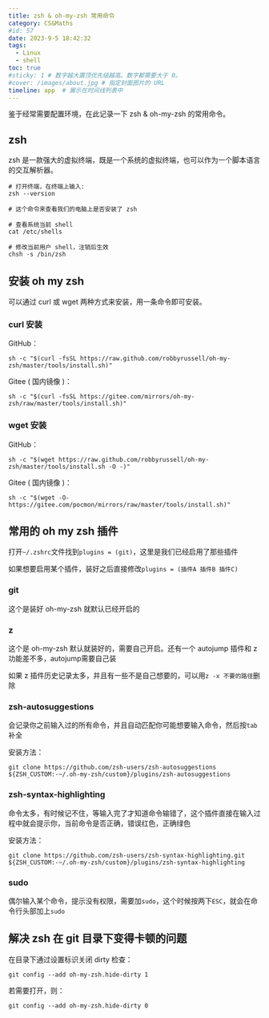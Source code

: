 ```yaml
---
title: zsh & oh-my-zsh 常用命令
category: CS&Maths
#id: 57
date: 2023-9-5 18:42:32
tags: 
  - Linux
  - shell
toc: true
#sticky: 1 # 数字越大置顶优先级越高。数字都需要大于 0。
#cover: /images/about.jpg # 指定封面图片的 URL
timeline: app  # 展示在时间线列表中
---
```


鉴于经常需要配置环境，在此记录一下 zsh & oh-my-zsh 的常用命令。
<!--more-->

## zsh

zsh 是一款强大的虚拟终端，既是一个系统的虚拟终端，也可以作为一个脚本语言的交互解析器。

```shell
# 打开终端，在终端上输入: 
zsh --version

# 这个命令来查看我们的电脑上是否安装了 zsh 
```

```shell
# 查看系统当前 shell
cat /etc/shells 
```

```shell
# 修改当前用户 shell，注销后生效
chsh -s /bin/zsh
```

## 安装 oh my zsh

可以通过 curl 或 wget 两种方式来安装，用一条命令即可安装。

### curl 安装

GitHub：
```shell
sh -c "$(curl -fsSL https://raw.github.com/robbyrussell/oh-my-zsh/master/tools/install.sh)"
```
Gitee ( 国内镜像 )：
```shell
sh -c "$(curl -fsSL https://gitee.com/mirrors/oh-my-zsh/raw/master/tools/install.sh)"
```

### wget 安装

GitHub：
```shell
sh -c "$(wget https://raw.github.com/robbyrussell/oh-my-zsh/master/tools/install.sh -O -)"
```
Gitee ( 国内镜像 )：
```shell
sh -c "$(wget -O- https://gitee.com/pocmon/mirrors/raw/master/tools/install.sh)"
```

## 常用的 oh my zsh 插件

打开`~/.zshrc`文件找到`plugins = (git)`，这里是我们已经启用了那些插件

如果想要启用某个插件，装好之后直接修改`plugins = (插件A 插件B 插件C)`

### git

这个是装好 oh-my-zsh 就默认已经开启的

### z

这个是 oh-my-zsh 默认就装好的，需要自己开启。还有一个 autojump 插件和 z 功能差不多，autojump需要自己装

如果 z 插件历史记录太多，并且有一些不是自己想要的，可以用`z -x 不要的路径`删除

### zsh-autosuggestions

会记录你之前输入过的所有命令，并且自动匹配你可能想要输入命令，然后按`tab`补全

安装方法：

```shell
git clone https://github.com/zsh-users/zsh-autosuggestions ${ZSH_CUSTOM:-~/.oh-my-zsh/custom}/plugins/zsh-autosuggestions
```

### zsh-syntax-highlighting

命令太多，有时候记不住，等输入完了才知道命令输错了，这个插件直接在输入过程中就会提示你，当前命令是否正确，错误红色，正确绿色

安装方法：

```shell
git clone https://github.com/zsh-users/zsh-syntax-highlighting.git ${ZSH_CUSTOM:-~/.oh-my-zsh/custom}/plugins/zsh-syntax-highlighting
```

### sudo

偶尔输入某个命令，提示没有权限，需要加`sudo`，这个时候按两下`ESC`，就会在命令行头部加上`sudo`

## 解决 zsh 在 git 目录下变得卡顿的问题

在目录下通过设置标识关闭 dirty 检查：
```shell
git config --add oh-my-zsh.hide-dirty 1
```

若需要打开，则：
```shell
git config --add oh-my-zsh.hide-dirty 0
```